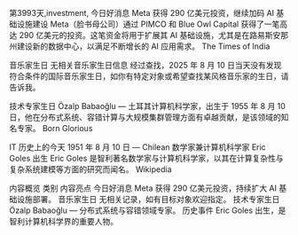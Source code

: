 第3993天,investment, 今日好消息
Meta 获得 290 亿美元投资，继续加码 AI 基础设施建设
Meta（脸书母公司）通过 PIMCO 和 Blue Owl Capital 获得了一笔高达 290 亿美元的投资。这笔资金将用于扩展其 AI 基础设施，尤其是在路易斯安那州建设新的数据中心，以满足不断增长的 AI 应用需求。
The Times of India

音乐家生日
无相关音乐家生日信息
经过查找，2025 年 8 月 10 日当天没有发现符合条件的国际音乐家生日，如你有特定对象或希望查找某风格音乐家的生日，请告诉我。

技术专家生日
Özalp Babaoğlu — 土耳其计算机科学家，出生于 1955 年 8 月 10 日，他在分布式系统、容错计算与大规模集群管理方面有卓越贡献，是该领域的知名专家。
Born Glorious

IT 历史上的今天
1951 年 8 月 10 日 — Chilean 数学家兼计算机科学家 Eric Goles 出生
Eric Goles 是智利著名数学家与计算机科学家，以其在计算复杂性与复杂系统建模等方面的研究而闻名。
Wikipedia

内容概览
类别	内容亮点
今日好消息	Meta 获得 290 亿美元投资，持续扩大 AI 基础设施部署。
音乐家生日	无相关记录，如有目标对象欢迎指定。
技术专家生日	Özalp Babaoğlu — 分布式系统与容错领域专家。
历史事件	Eric Goles 出生，是智利计算机科学界的重要人物。